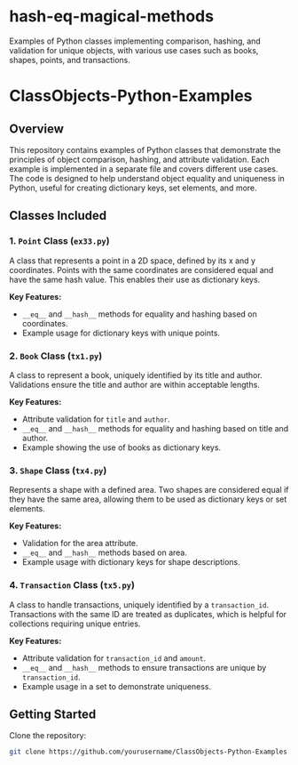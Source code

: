 # __hash__-__eq__-magical-methods
Examples of Python classes implementing comparison, hashing, and validation for unique objects, with various use cases such as books, shapes, points, and transactions.
# ClassObjects-Python-Examples

## Overview
This repository contains examples of Python classes that demonstrate the principles of object comparison, hashing, and attribute validation. Each example is implemented in a separate file and covers different use cases. The code is designed to help understand object equality and uniqueness in Python, useful for creating dictionary keys, set elements, and more.

## Classes Included

### 1. `Point` Class (`ex33.py`)
A class that represents a point in a 2D space, defined by its x and y coordinates. Points with the same coordinates are considered equal and have the same hash value. This enables their use as dictionary keys.

**Key Features:**
- `__eq__` and `__hash__` methods for equality and hashing based on coordinates.
- Example usage for dictionary keys with unique points.

### 2. `Book` Class (`tx1.py`)
A class to represent a book, uniquely identified by its title and author. Validations ensure the title and author are within acceptable lengths.

**Key Features:**
- Attribute validation for `title` and `author`.
- `__eq__` and `__hash__` methods for equality and hashing based on title and author.
- Example showing the use of books as dictionary keys.

### 3. `Shape` Class (`tx4.py`)
Represents a shape with a defined area. Two shapes are considered equal if they have the same area, allowing them to be used as dictionary keys or set elements.

**Key Features:**
- Validation for the area attribute.
- `__eq__` and `__hash__` methods based on area.
- Example usage with dictionary keys for shape descriptions.

### 4. `Transaction` Class (`tx5.py`)
A class to handle transactions, uniquely identified by a `transaction_id`. Transactions with the same ID are treated as duplicates, which is helpful for collections requiring unique entries.

**Key Features:**
- Attribute validation for `transaction_id` and `amount`.
- `__eq__` and `__hash__` methods to ensure transactions are unique by `transaction_id`.
- Example usage in a set to demonstrate uniqueness.

## Getting Started

Clone the repository:
```bash
git clone https://github.com/yourusername/ClassObjects-Python-Examples.git
